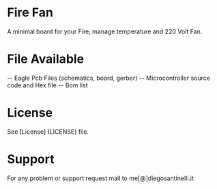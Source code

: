 Fire Fan
=======

A minimal board for your Fire, manage temperature and 220 Volt Fan.

File Available
=======

-- Eagle Pcb Files (schematics, board, gerber)
-- Microcontroller source code and Hex file
-- Bom list

License
=====
See [License] (LICENSE) file.

Support
======
For any problem or support request mail to me[@]diegosantinelli.it